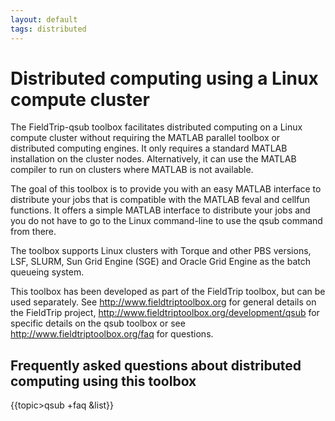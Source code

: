 ```yaml
---
layout: default
tags: distributed
---
```



# Distributed computing using a Linux compute cluster

The FieldTrip-qsub toolbox facilitates distributed computing on
a Linux compute cluster without requiring the MATLAB parallel toolbox or distributed
computing engines. It only requires a standard MATLAB installation on the
cluster nodes. Alternatively, it can use the MATLAB compiler to run on clusters
where MATLAB is not available.

The goal of this toolbox is to provide you with an easy MATLAB interface to
distribute your jobs that is compatible with the MATLAB feval and cellfun
functions.  It offers a simple MATLAB interface to distribute your jobs and you
do not have to go to the Linux command-line to use the qsub command from there.

The toolbox supports Linux clusters with Torque and other PBS versions, LSF, SLURM, Sun
Grid Engine (SGE) and Oracle Grid Engine as the batch queueing
system.

This toolbox has been developed as part of the FieldTrip toolbox, but can be
used separately. See http://www.fieldtriptoolbox.org for general details on the
FieldTrip project, http://www.fieldtriptoolbox.org/development/qsub for specific
details on the qsub toolbox or see http://www.fieldtriptoolbox.org/faq for questions.

## Frequently asked questions about distributed computing using this toolbox

{{topic>qsub +faq &list}}


